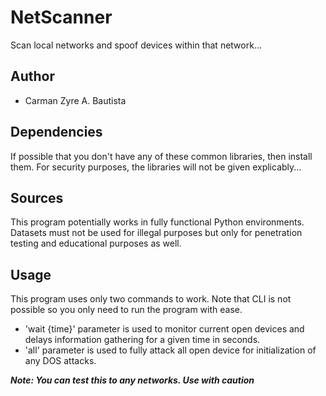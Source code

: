 # NetScanner
Scan local networks and spoof devices within that network...

## Author
- Carman Zyre A. Bautista

## Dependencies
If possible that you don't have any of these common libraries, then install them. For security purposes, the libraries will not be given explicably...

## Sources
This program potentially works in fully functional Python environments. Datasets must not be used for illegal purposes but only for penetration testing and educational purposes as well.  

## Usage
This program uses only two commands to work. Note that CLI is not possible so you only need to run the program with ease.
- 'wait {time}' parameter is used to monitor current open devices and delays information gathering for a given time in seconds.
- 'all' parameter is used to fully attack all open device for initialization of any DOS attacks.

***Note: You can test this to any networks. Use with caution***
